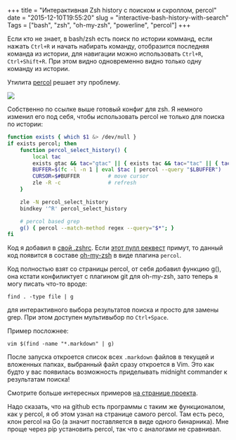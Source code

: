 +++
title = "Интерактивная Zsh history с поиском и скроллом, percol"
date = "2015-12-10T19:55:20"
slug = "interactive-bash-history-with-search"
Tags = ["bash", "zsh", "oh-my-zsh", "powerline", "percol"]
+++

Если кто не знает, в bash/zsh есть поиск по истории комманд, если нажать `Ctrl+R` и начать набирать 
команду, отобразится последняя команда из истории, для навигации можно использовать 
`Ctrl+R`, `Ctrl+Shift+R`. При этом видно одновременно видно только одну команду из истории.

Утилита [percol](https://github.com/mooz/percol#zsh-history-search) решает эту проблему.

<img src="/images/2015-12/percol.gif" />

<!--more-->

Собственно по ссылке выше готовый конфиг для zsh. Я немного изменил его под себя, 
чтобы использовать percol не только для поиска по истории:

``` bash
function exists { which $1 &> /dev/null }
if exists percol; then
	function percol_select_history() {
		local tac
		exists gtac && tac="gtac" || { exists tac && tac="tac" || { tac="tail -r" } }
		BUFFER=$(fc -l -n 1 | eval $tac | percol --query "$LBUFFER")
		CURSOR=$#BUFFER         # move cursor
		zle -R -c               # refresh
	}

	zle -N percol_select_history
	bindkey '^R' percol_select_history

	# percol based grep
	g() { percol --match-method regex --query="$*"; }
fi
```
Код я добавил в [свой .zshrc](https://github.com/popstas/zsh-config). Если [этот пулл реквест](https://github.com/robbyrussell/oh-my-zsh/pull/4582) примут, то данный код появится в составе 
[oh-my-zsh](https://github.com/robbyrussell/oh-my-zsh) в виде плагина `percol`.

Код полностью взят со страницы percol, от себя добавил функцию g(), она кстати конфиликтует с плагином git для oh-my-zsh,
зато теперь я могу писать что-то вроде:
```
find . -type file | g
```
для интерактивного выбора результатов поиска и просто для замены grep. При этом доступен мультивыбор по `Ctrl+Space`.

Пример посложнее:
```
vim $(find -name "*.markdown" | g)
```
После запуска откроется список всех `.markdown` файлов в текущей и вложенных папках, выбранный файл сразу откроется в Vim.
Это как будто у вас появилась возможность приделывать midnight commander к результатам поиска!

Смотрите больше интересных примеров [на странице проекта](https://github.com/mooz/percol).

Надо сказать, что на github есть программы с таким же функционалом, как у percol, я об этом узнал на странице самого percol.
Там есть peco, клон percol на Go (а значит поставляется в виде одного бинарника). Мне проще через pip установить percol, так
что с аналогами не сравнивал.

